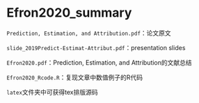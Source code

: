 # Efron2020_summary

`Prediction, Estimation, and Attribution.pdf`：论文原文

`slide_2019Predict-Estimat-Attribut.pdf`：presentation slides

`Efron2020.pdf`：Prediction, Estimation, and Attribution的文献总结

`Efron2020_Rcode.R`：复现文章中数值例子的R代码

`latex`文件夹中可获得tex排版源码
